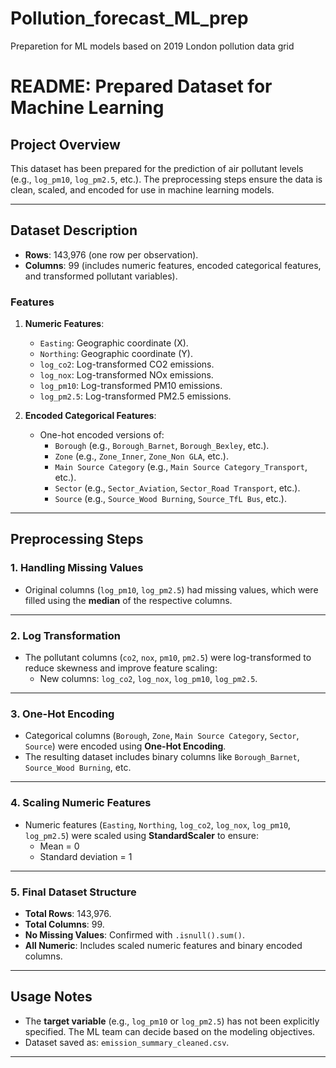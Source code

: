 # Pollution_forecast_ML_prep
Preparetion for ML models based on 2019 London pollution data grid
# README: Prepared Dataset for Machine Learning

## **Project Overview**
This dataset has been prepared for the prediction of air pollutant levels (e.g., `log_pm10`, `log_pm2.5`, etc.). The preprocessing steps ensure the data is clean, scaled, and encoded for use in machine learning models. 

---

## **Dataset Description**
- **Rows**: 143,976 (one row per observation).
- **Columns**: 99 (includes numeric features, encoded categorical features, and transformed pollutant variables).

### **Features**
1. **Numeric Features**:
   - `Easting`: Geographic coordinate (X).
   - `Northing`: Geographic coordinate (Y).
   - `log_co2`: Log-transformed CO2 emissions.
   - `log_nox`: Log-transformed NOx emissions.
   - `log_pm10`: Log-transformed PM10 emissions.
   - `log_pm2.5`: Log-transformed PM2.5 emissions.

2. **Encoded Categorical Features**:
   - One-hot encoded versions of:
     - `Borough` (e.g., `Borough_Barnet`, `Borough_Bexley`, etc.).
     - `Zone` (e.g., `Zone_Inner`, `Zone_Non GLA`, etc.).
     - `Main Source Category` (e.g., `Main Source Category_Transport`, etc.).
     - `Sector` (e.g., `Sector_Aviation`, `Sector_Road Transport`, etc.).
     - `Source` (e.g., `Source_Wood Burning`, `Source_TfL Bus`, etc.).

---

## **Preprocessing Steps**

### **1. Handling Missing Values**
- Original columns (`log_pm10`, `log_pm2.5`) had missing values, which were filled using the **median** of the respective columns.

---

### **2. Log Transformation**
- The pollutant columns (`co2`, `nox`, `pm10`, `pm2.5`) were log-transformed to reduce skewness and improve feature scaling:
  - New columns: `log_co2`, `log_nox`, `log_pm10`, `log_pm2.5`.

---

### **3. One-Hot Encoding**
- Categorical columns (`Borough`, `Zone`, `Main Source Category`, `Sector`, `Source`) were encoded using **One-Hot Encoding**.
- The resulting dataset includes binary columns like `Borough_Barnet`, `Source_Wood Burning`, etc.

---

### **4. Scaling Numeric Features**
- Numeric features (`Easting`, `Northing`, `log_co2`, `log_nox`, `log_pm10`, `log_pm2.5`) were scaled using **StandardScaler** to ensure:
  - Mean = 0
  - Standard deviation = 1

---

### **5. Final Dataset Structure**
- **Total Rows**: 143,976.
- **Total Columns**: 99.
- **No Missing Values**: Confirmed with `.isnull().sum()`.
- **All Numeric**: Includes scaled numeric features and binary encoded columns.

---

## **Usage Notes**
- The **target variable** (e.g., `log_pm10` or `log_pm2.5`) has not been explicitly specified. The ML team can decide based on the modeling objectives.
- Dataset saved as: `emission_summary_cleaned.csv`.

---
